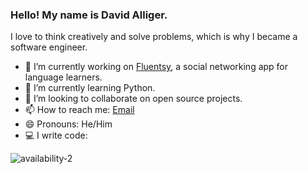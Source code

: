 ### Hello! My name is David Alliger.
I love to think creatively and solve problems, which is why I became a software engineer. 

- 🔭 I’m currently working on [Fluentsy](https://fluentsy.herokuapp.com), a social networking app for language learners.
- 🌱 I’m currently learning Python.
- 👯 I’m looking to collaborate on open source projects.
- 📫 How to reach me: [Email](mailto:alligerdavidj@gmail.com)
- 😄 Pronouns: He/Him
- 💻 I write code:

![availability-2](https://user-images.githubusercontent.com/88861592/164079733-1a5b6cda-15bc-48f5-a981-cdf9e00b4bb7.PNG)
